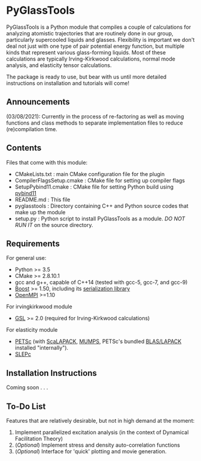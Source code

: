 # **PyGlassTools**

PyGlassTools is a Python module that compiles a couple of calculations for analyzing atomistic trajectories that are routinely done in our group, particularly supercooled liquids and glasses. Flexibility is important we don't deal not just with one type of pair potential energy function, but multiple kinds that represent various glass-forming liquids. Most of these calculations are typically Irving-Kirkwood calculations, normal mode analysis, and elasticity tensor calculations. 

The package is ready to use, but bear with us until more detailed instructions on installation and tutorials will come! 

## **Announcements**

(03/08/2021): Currently in the process of re-factoring as well as moving functions and class methods to separate implementation files to reduce (re)compilation time.

## **Contents** 

Files that come with this module:
 - CMakeLists.txt           : main CMake configuration file for the plugin
 - CompilerFlagsSetup.cmake : CMake file for setting up compiler flags
 - SetupPybind11.cmake      : CMake file for setting Python build using [pybind11](https://pybind11.readthedocs.io/en/stable/)
 - README.md                : This file
 - pyglasstools             : Directory containing C++ and Python source codes that make up the module
 - setup.py                 : Python script to install PyGlassTools as a module. *DO NOT RUN IT* on the source directory. 

## **Requirements**

For general use:
- Python >= 3.5
- CMake >= 2.8.10.1
- gcc and g++, capable of C++14 (tested with gcc-5, gcc-7, and gcc-9)
- [Boost](https://www.boost.org/) >= 1.50, including its [serialization library](https://www.boost.org/doc/libs/1_72_0/libs/serialization/doc/index.html) 
- [OpenMPI](https://www.open-mpi.org/) >=1.10

For irvingkirkwood module
- [GSL](https://www.gnu.org/software/gsl/) >= 2.0 (required for Irving-Kirkwood calculations)

For elasticity module
- [PETSc](https://www.mcs.anl.gov/petsc/) (with [ScaLAPACK](http://www.netlib.org/scalapack/), [MUMPS](http://mumps.enseeiht.fr/), PETSc's bundled [BLAS/LAPACK](https://bitbucket.org/petsc/pkg-fblaslapack/src/master/) installed "internally").
- [SLEPc](https://slepc.upv.es/)

## **Installation Instructions**
Coming soon . . .


## **To-Do List**
Features that are relatively desirable, but not in high demand at the moment:
1. Implement parallelized excitation analysis (in the context of Dynamical Facilitation Theory) 
2. (*Optional*) Implement stress and density auto-correlation functions
3. (*Optional*) Interface for 'quick' plotting and movie generation. 

